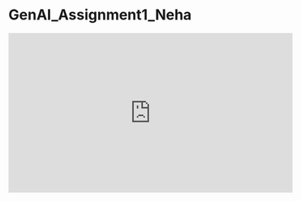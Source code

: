 # GenAI_Assignment1_Neha
<iframe width="560" height="315" src="https://www.youtube.com/embed/daoEB22fAyY?si=hlIjCyO-uGTendKD" title="YouTube video player" frameborder="0" allow="accelerometer; autoplay; clipboard-write; encrypted-media; gyroscope; picture-in-picture; web-share" referrerpolicy="strict-origin-when-cross-origin" allowfullscreen></iframe>
